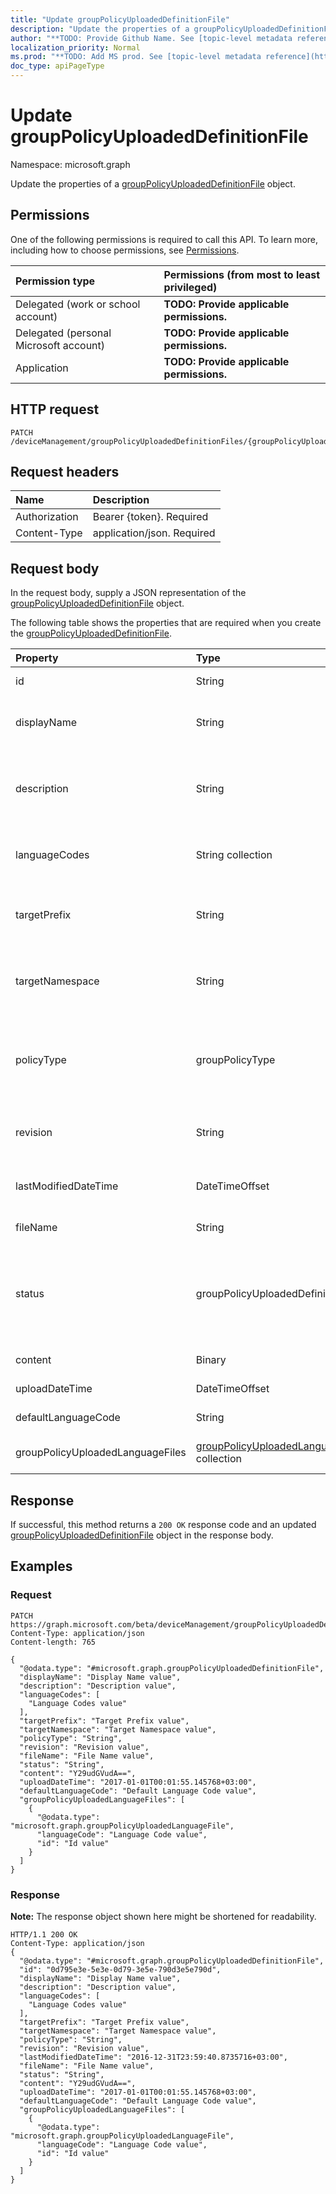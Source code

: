 ```yaml
---
title: "Update groupPolicyUploadedDefinitionFile"
description: "Update the properties of a groupPolicyUploadedDefinitionFile object."
author: "**TODO: Provide Github Name. See [topic-level metadata reference](https://msgo.azurewebsites.net/add/document/guidelines/metadata.html#topic-level-metadata)**"
localization_priority: Normal
ms.prod: "**TODO: Add MS prod. See [topic-level metadata reference](https://msgo.azurewebsites.net/add/document/guidelines/metadata.html#topic-level-metadata)**"
doc_type: apiPageType
---
```


# Update groupPolicyUploadedDefinitionFile

Namespace: microsoft.graph

Update the properties of a [groupPolicyUploadedDefinitionFile](../resources/grouppolicyuploadeddefinitionfile.md) object.

## Permissions
One of the following permissions is required to call this API. To learn more, including how to choose permissions, see [Permissions](/concepts/permissions-reference.md).

|Permission type|Permissions (from most to least privileged)|
|:---|:---|
|Delegated (work or school account)|**TODO: Provide applicable permissions.**|
|Delegated (personal Microsoft account)|**TODO: Provide applicable permissions.**|
|Application|**TODO: Provide applicable permissions.**|

## HTTP request
<!-- {
  "blockType": "ignored"
}
-->
``` http
PATCH /deviceManagement/groupPolicyUploadedDefinitionFiles/{groupPolicyUploadedDefinitionFileId}
```

## Request headers
|Name|Description|
|:---|:---|
|Authorization|Bearer {token}. Required|
|Content-Type|application/json. Required|

## Request body
In the request body, supply a JSON representation of the [groupPolicyUploadedDefinitionFile](../resources/grouppolicyuploadeddefinitionfile.md) object.

The following table shows the properties that are required when you create the [groupPolicyUploadedDefinitionFile](../resources/grouppolicyuploadeddefinitionfile.md).

|Property|Type|Description|
|:---|:---|:---|
|id|String|**TODO: Add Description** Inherited from [entity](../resources/entity.md)|
|displayName|String|The localized friendly name of the ADMX file. Inherited from [groupPolicyDefinitionFile](../resources/grouppolicydefinitionfile.md)|
|description|String|The localized description of the policy settings in the ADMX file. The default value is empty. Inherited from [groupPolicyDefinitionFile](../resources/grouppolicydefinitionfile.md)|
|languageCodes|String collection|The supported language codes for the ADMX file. Inherited from [groupPolicyDefinitionFile](../resources/grouppolicydefinitionfile.md)|
|targetPrefix|String|Specifies the logical name that refers to the namespace within the ADMX file. Inherited from [groupPolicyDefinitionFile](../resources/grouppolicydefinitionfile.md)|
|targetNamespace|String|Specifies the URI used to identify the namespace within the ADMX file. Inherited from [groupPolicyDefinitionFile](../resources/grouppolicydefinitionfile.md)|
|policyType|groupPolicyType|Specifies the type of group policy. Inherited from [groupPolicyDefinitionFile](../resources/grouppolicydefinitionfile.md). Possible values are: `admxBacked`, `admxIngested`.|
|revision|String|The revision version associated with the file. Inherited from [groupPolicyDefinitionFile](../resources/grouppolicydefinitionfile.md)|
|lastModifiedDateTime|DateTimeOffset|The date and time the entity was last modified. Inherited from [groupPolicyDefinitionFile](../resources/grouppolicydefinitionfile.md)|
|fileName|String|The file name of the uploaded ADML file.|
|status|groupPolicyUploadedDefinitionFileStatus|The upload status of the uploaded ADMX file. Possible values are: `none`, `uploadInProgress`, `available`, `assigned`, `removalInProgress`, `uploadFailed`, `removalFailed`.|
|content|Binary|The contents of the uploaded ADMX file.|
|uploadDateTime|DateTimeOffset|The uploaded time of the uploaded ADMX file.|
|defaultLanguageCode|String|The default language of the uploaded ADMX file.|
|groupPolicyUploadedLanguageFiles|[groupPolicyUploadedLanguageFile](../resources/grouppolicyuploadedlanguagefile.md) collection|The list of ADML files associated with the uploaded ADMX file.|



## Response
If successful, this method returns a `200 OK` response code and an updated [groupPolicyUploadedDefinitionFile](../resources/grouppolicyuploadeddefinitionfile.md) object in the response body.

## Examples

### Request
<!-- {
  "blockType": "request",
  "name": "update_grouppolicyuploadeddefinitionfile"
}
-->
``` http
PATCH https://graph.microsoft.com/beta/deviceManagement/groupPolicyUploadedDefinitionFiles/{groupPolicyUploadedDefinitionFileId}
Content-Type: application/json
Content-length: 765

{
  "@odata.type": "#microsoft.graph.groupPolicyUploadedDefinitionFile",
  "displayName": "Display Name value",
  "description": "Description value",
  "languageCodes": [
    "Language Codes value"
  ],
  "targetPrefix": "Target Prefix value",
  "targetNamespace": "Target Namespace value",
  "policyType": "String",
  "revision": "Revision value",
  "fileName": "File Name value",
  "status": "String",
  "content": "Y29udGVudA==",
  "uploadDateTime": "2017-01-01T00:01:55.145768+03:00",
  "defaultLanguageCode": "Default Language Code value",
  "groupPolicyUploadedLanguageFiles": [
    {
      "@odata.type": "microsoft.graph.groupPolicyUploadedLanguageFile",
      "languageCode": "Language Code value",
      "id": "Id value"
    }
  ]
}
```

### Response
**Note:** The response object shown here might be shortened for readability.
<!-- {
  "blockType": "response",
  "truncated": true
}
-->
``` http
HTTP/1.1 200 OK
Content-Type: application/json
{
  "@odata.type": "#microsoft.graph.groupPolicyUploadedDefinitionFile",
  "id": "0d795e3e-5e3e-0d79-3e5e-790d3e5e790d",
  "displayName": "Display Name value",
  "description": "Description value",
  "languageCodes": [
    "Language Codes value"
  ],
  "targetPrefix": "Target Prefix value",
  "targetNamespace": "Target Namespace value",
  "policyType": "String",
  "revision": "Revision value",
  "lastModifiedDateTime": "2016-12-31T23:59:40.8735716+03:00",
  "fileName": "File Name value",
  "status": "String",
  "content": "Y29udGVudA==",
  "uploadDateTime": "2017-01-01T00:01:55.145768+03:00",
  "defaultLanguageCode": "Default Language Code value",
  "groupPolicyUploadedLanguageFiles": [
    {
      "@odata.type": "microsoft.graph.groupPolicyUploadedLanguageFile",
      "languageCode": "Language Code value",
      "id": "Id value"
    }
  ]
}
```

